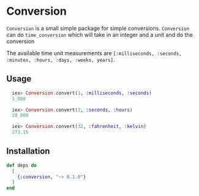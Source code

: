 # Conversion

`Conversion` is a small simple package for simple conversions. `Conversion` can do `time_conversion` which will
take in an integer and a unit and do the conversion


The available time unit measurements are `[:milliseconds, :seconds, :minutes, :hours, :days, :weeks, years]`.

## Usage

```elixir
  iex> Conversion.convert(1, :milliseconds, :seconds)
  1_000

  iex> Conversion.convert(3, :seconds, :hours)
  10_800

  iex> Conversion.convert(32, :fahrenheit, :kelvin)
  273.15
```


## Installation

```elixir
def deps do
  [
    {:conversion, "~> 0.1.0"}
  ]
end
```

